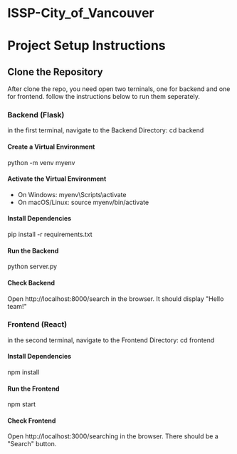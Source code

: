 # ISSP-City_of_Vancouver


# Project Setup Instructions

## Clone the Repository
After clone the repo, you need open two terninals, one for backend and one for frontend. follow the instructions below to run them seperately.

### Backend (Flask)
in the first terminal, navigate to the Backend Directory:
cd backend

#### Create a Virtual Environment
python -m venv myenv

#### Activate the Virtual Environment
- On Windows:
myenv\Scripts\activate
- On macOS/Linux:
source myenv/bin/activate

#### Install Dependencies
pip install -r requirements.txt

#### Run the Backend
python server.py

#### Check Backend
Open http://localhost:8000/search in the browser. It should display "Hello team!"


### Frontend (React)
in the second terminal, navigate to the Frontend Directory:
cd frontend


#### Install Dependencies
npm install

#### Run the Frontend
npm start

#### Check Frontend
Open http://localhost:3000/searching in the browser. There should be a "Search" button.